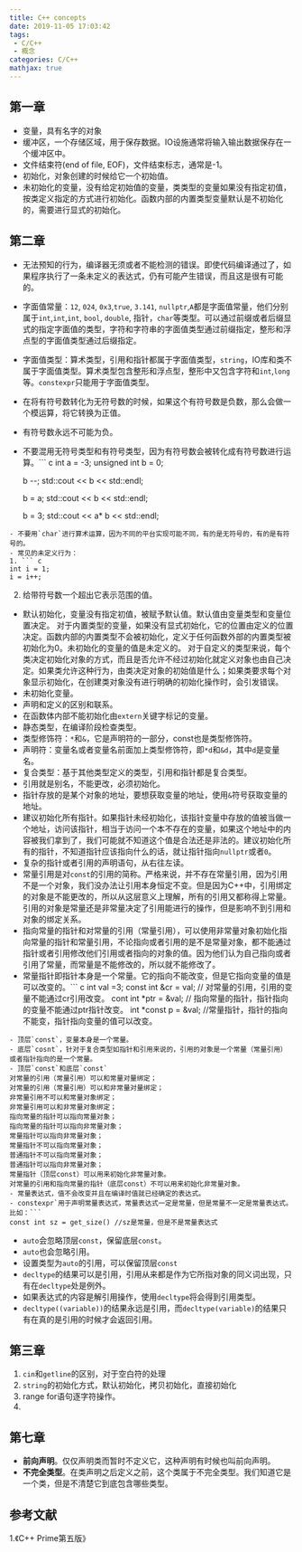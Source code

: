```yaml
---
title: C++ concepts
date: 2019-11-05 17:03:42
tags:
 - C/C++
 - 概念
categories: C/C++
mathjax: true
---
```



## 第一章
- 变量，具有名字的对象
- 缓冲区，一个存储区域，用于保存数据。IO设施通常将输入输出数据保存在一个缓冲区中。
- 文件结束符(end of file, EOF)，文件结束标志，通常是-1。
- 初始化，对象创建的时候给它一个初始值。
- 未初始化的变量，没有给定初始值的变量，类类型的变量如果没有指定初值，按类定义指定的方式进行初始化。函数内部的内置类型变量默认是不初始化的，需要进行显式的初始化。

## 第二章
- 无法预知的行为，编译器无须或者不能检测的错误。即使代码编译通过了，如果程序执行了一条未定义的表达式，仍有可能产生错误，而且这是很有可能的。
- 字面值常量：`12`, `024`, `0x3`,`true`, `3.141`, `nullptr`,`A`都是字面值常量，他们分别属于`int`,`int`,`int`, `bool`, `double`, 指针，`char`等类型。可以通过前缀或者后缀显式的指定字面值的类型，字符和字符串的字面值类型通过前缀指定，整形和浮点型的字面值类型通过后缀指定。
- 字面值类型：算术类型，引用和指针都属于字面值类型，`string`，IO库和类不属于字面值类型。算术类型包含整形和浮点型，整形中又包含字符和`int`,`long`等。`constexpr`只能用于字面值类型。
- 在将有符号数转化为无符号数的时候，如果这个有符号数是负数，那么会做一个模运算，将它转换为正值。
- 有符号数永远不可能为负。
- 不要混用无符号类型和有符号类型，因为有符号数会被转化成有符号数进行运算。``` c
    int a = -3;
    unsigned int b = 0;

    b --;
    std::cout << b << std::endl;

    b = a;
    std::cout << b << std::endl;

    b = 3;
    std::cout << a* b << std::endl;
```
- 不要用`char`进行算术运算，因为不同的平台实现可能不同，有的是无符号的，有的是有符号的。
- 常见的未定义行为：
1. ``` c
int i = 1;
i = i++;
```
2. 给带符号数一个超出它表示范围的值。
- 默认初始化，变量没有指定初值，被赋予默认值。默认值由变量类型和变量位置决定。
对于内置类型的变量，如果没有显式初始化，它的位置由定义的位置决定。函数内部的内置类型不会被初始化，定义于任何函数外部的内置类型被初始化为$0$。未初始化的变量的值是未定义的。
对于自定义的类型来说，每个类决定初始化对象的方式，而且是否允许不经过初始化就定义对象也由自己决定。如果类允许这种行为，由类决定对象的初始值是什么；如果类要求每个对象显示初始化，在创建类对象没有进行明确的初始化操作时，会引发错误。
- 未初始化变量。
- 声明和定义的区别和联系。
- 在函数体内部不能初始化由`extern`关键字标记的变量。
- 静态类型，在编译阶段检查类型。
- 类型修饰符：`*`和`&`，它是声明符的一部分，const也是类型修饰符。
- 声明符：变量名或者变量名前面加上类型修饰符，即`*d`和`&d`，其中`d`是变量名。
- 复合类型：基于其他类型定义的类型，引用和指针都是复合类型。
- 引用就是别名，不能更改，必须初始化。
- 指针存放的是某个对象的地址，要想获取变量的地址，使用`&`符号获取变量的地址。
- 建议初始化所有指针。如果指针未经初始化，该指针变量中存放的值被当做一个地址，访问该指针，相当于访问一个本不存在的变量，如果这个地址中的内容被我们拿到了，我们可能就不知道这个值是合法还是非法的。建议初始化所有的指针，不知道指针应该指向什么的话，就让指针指向`nullptr`或者`0`。
- 复杂的指针或者引用的声明语句，从右往左读。
- 常量引用是对`const`的引用的简称。严格来说，并不存在常量引用，因为引用不是一个对象，我们没办法让引用本身恒定不变。但是因为C++中，引用绑定的对象是不能更改的，所以从这层意义上理解，所有的引用又都称得上常量。引用的对象是常量还是非常量决定了引用能进行的操作，但是影响不到引用和对象的绑定关系。
- 指向常量的指针和对常量的引用（常量引用），可以使用非常量对象初始化指向常量的指针和常量引用，不论指向或者引用的是不是常量对象，都不能通过指针或者引用修改他们引用或者指向的对象的值。因为他们认为自己指向或者引用了常量，而常量是不能修改的，所以就不能修改了。
- 常量指针即指针本身是一个常量。它的指向不能改变，但是它指向变量的值是可以改变的。``` c
int val =3;
const int &cr = val; // 对常量的引用，引用的变量不能通过cr引用改变。
cont int *ptr = &val;   // 指向常量的指针，指针指向的变量不能通过ptr指针改变。
int *const p = &val;    //常量指针，指针的指向不能变，指针指向变量的值可以改变。
```
- 顶层`const`，变量本身是一个常量。
- 底层`cosnt`，针对于复合类型如指针和引用来说的，引用的对象是一个常量（常量引用）或者指针指向的是一个常量。
- 顶层`const`和底层`const`
对常量的引用（常量引用）可以和常量对量绑定；
对常量的引用（常量引用）可以和非常量对量绑定；
非常量引用不可以和常量对象绑定；
非常量引用可以和非常量对象绑定；
指向常量的指针可以指向常量对象；
指向常量的指针可以指向非常量对象；
常量指针可以指向非常量对象；
常量指针不可以指向常量对象；
普通指针不可以指向常量对象；
普通指针可以指向非常量对象；
常量指针（顶层const）可以用来初始化非常量对象。
对常量的引用和指向常量的指针（底层const）不可以用来初始化非常量对象。
- 常量表达式，值不会改变并且在编译时值就已经确定的表达式。
- constexpr`用于声明常量表达式，常量表达式一定是常量，但是常量不一定是常量表达式。比如：```
const int sz = get_size() //sz是常量，但是不是常量表达式
```
- `auto`会忽略顶层`const`，保留底层`const`。
- `auto`也会忽略引用。
- 设置类型为`auto`的引用，可以保留顶层`const`
- `decltype`的结果可以是引用，引用从来都是作为它所指对象的同义词出现，只有在`decltype`处是例外。
- 如果表达式的内容是解引用操作，使用`decltype`将会得到引用类型。
- `decltype((variable))`的结果永远是引用，而`decltype(variable)`的结果只有在真的是引用的时候才会返回引用。


## 第三章
1. `cin`和`getline`的区别，对于空白符的处理
2. `string`的初始化方式，默认初始化，拷贝初始化，直接初始化
3. range for语句逐字符操作。
4. 

## 第七章
- **前向声明**。仅仅声明类而暂时不定义它，这种声明有时候也叫前向声明。
- **不完全类型**。在类声明之后定义之前，这个类属于不完全类型。我们知道它是一个类，但是不清楚它到底包含哪些类型。

## 参考文献
1.《C++ Prime第五版》

